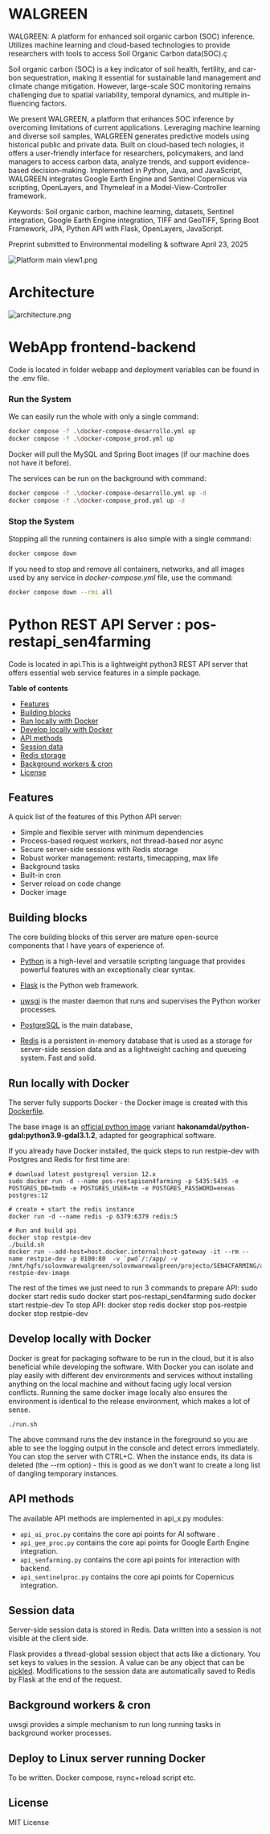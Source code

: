 WALGREEN
=============================================
WALGREEN: A platform for enhanced soil organic carbon (SOC) inference.  
Utilizes machine learning and cloud-based technologies to provide researchers with
tools to access Soil Organic Carbon data(SOC).ç

Soil organic carbon (SOC) is a key indicator of soil health, fertility, and car-
bon sequestration, making it essential for sustainable land management and
climate change mitigation. However, large-scale SOC monitoring remains
challenging due to spatial variability, temporal dynamics, and multiple in-
fluencing factors.

We present WALGREEN, a platform that enhances SOC inference by overcoming
limitations of current applications. Leveraging machine learning and diverse
soil samples, WALGREEN generates predictive models using historical public
and private data. Built on cloud-based tech nologies, it offers a user-friendly
interface for researchers, policymakers, and land managers to access carbon data,
analyze trends, and support evidence-based decision-making.
Implemented in Python, Java, and JavaScript, WALGREEN integrates Google Earth Engine
and Sentinel Copernicus via scripting, OpenLayers, and Thymeleaf in a Model-View-Controller
framework.

Keywords: Soil organic carbon, machine learning, datasets, Sentinel
integration, Google Earth Engine integration, TIFF and GeoTIFF, Spring
Boot Framework, JPA, Python API with Flask, OpenLayers, JavaScript.

Preprint submitted to Environmental modelling & software April 23, 2025

![Platform main view1.png](webapp%2Fsrc%2Fmain%2Fresources%2Fstatic%2Fimg%2FPlatform%20main%20view1.png)

Architecture
================================================
![architecture.png](webapp%2Fsrc%2Fmain%2Fresources%2Fstatic%2Fimg%2Farchitecture.png)

WebApp frontend-backend
================================================
Code is located in folder webapp and deployment variables can be found in the .env file.
### Run the System
We can easily run the whole with only a single command:
```bash
docker compose -f .\docker-compose-desarrollo.yml up
docker compose -f .\docker-compose_prod.yml up

```

Docker will pull the MySQL and Spring Boot images (if our machine does not have it before).

The services can be run on the background with command:
```bash
docker compose -f .\docker-compose-desarrollo.yml up -d
docker compose -f .\docker-compose_prod.yml up -d
```

### Stop the System
Stopping all the running containers is also simple with a single command:
```bash
docker compose down
```

If you need to stop and remove all containers, networks, and all images used by any service in <em>docker-compose.yml</em> file, use the command:
```bash
docker compose down --rmi all
```

Python REST API Server : pos-restapi_sen4farming
================================================
Code is located in api.This is a lightweight python3 REST API server that offers
essential web service features in a simple package.

**Table of contents**

* [Features](#features)
* [Building blocks](#building-blocks)
* [Run locally with Docker](#run-locally-with-docker)
* [Develop locally with Docker](#develop-locally-with-docker)
* [API methods](#api-methods)
* [Session data](#session-data)
* [Redis storage](#redis-storage)
* [Background workers & cron](#background-workers--cron)
* [License](#license)


Features
--------

A quick list of the features of this Python API server:

* Simple and flexible server with minimum dependencies
* Process-based request workers, not thread-based nor async
* Secure server-side sessions with Redis storage
* Robust worker management: restarts, timecapping, max life
* Background tasks
* Built-in cron
* Server reload on code change
* Docker image


Building blocks
---------------

The core building blocks of this server are mature open-source components that
I have years of experience of.

* [Python](http://python.org) is a high-level and versatile scripting language
  that provides powerful features with an exceptionally clear syntax.

* [Flask](http://flask.pocoo.org/) is the Python web framework.

* [uwsgi](https://uwsgi-docs.readthedocs.io/en/latest/) is the master daemon
  that runs and supervises the Python worker processes.

* [PostgreSQL](http://postgresql.org) is the main database,

* [Redis](https://redis.io/) is a persistent in-memory database that is used
  as a storage for server-side session data and as a lightweight caching and
  queueing system. Fast and solid.


Run locally with Docker
-----------------------
The server fully supports Docker - the Docker image is created with
this [Dockerfile](Dockerfile).

The base image is an [official python image](https://hub.docker.com/_/python)
variant **hakonamdal/python-gdal:python3.9-gdal3.1.2**, adapted for geographical software.

If you already have Docker installed, the quick steps to run restpie-dev with
Postgres and Redis for first time are:

    # download latest postgresql version 12.x
    sudo docker run -d --name pos-restapisen4farming -p 5435:5435 -e POSTGRES_DB=tmdb -e POSTGRES_USER=tm -e POSTGRES_PASSWORD=eneas postgres:12

    # create + start the redis instance
    docker run -d --name redis -p 6379:6379 redis:5

    # Run and build api
    docker stop restpie-dev
    ./build.sh
    docker run --add-host=host.docker.internal:host-gateway -it --rm --name restpie-dev -p 8100:80  -v `pwd`/:/app/ -v /mnt/hgfs/solovmwarewalgreen/solovmwarewalgreen/projecto/SEN4CFARMING/api/files/:/app/files/   restpie-dev-image

The rest of the times we just need to run 3 commands to prepare API:
sudo docker start redis
sudo docker start pos-restapi_sen4farming
sudo docker start restpie-dev
To stop API:
docker stop redis
docker stop pos-restpie
docker stop restpie-dev


Develop locally with Docker
---------------------------

Docker is great for packaging software to be run in the cloud, but it is also
beneficial while developing the software. With Docker you can isolate and play
easily with different dev environments and services without installing
anything on the local machine and without facing ugly local version conflicts.
Running the same docker image locally also ensures the environment is
identical to the release environment, which makes a lot of sense.

    ./run.sh

The above command runs the dev instance in the foreground so you are able to
see the logging output in the console and detect errors immediately. You can
stop the server with CTRL+C.  When the instance ends, its data is deleted (the
--rm option) - this is good as we don't want to create a long list of dangling
temporary instances.


API methods
-----------

The available API methods are implemented in api_x.py modules:

* `api_ai_proc.py` contains the core api points for AI software .
* `api_gee_proc.py` contains the core api points for Google Earth Engine integration.
* `api_senfarming.py` contains the core api points for interaction with backend.
* `api_sentinelproc.py` contains the core api points for Copernicus integration.


Session data
------------

Server-side session data is stored in Redis. Data written into a session is
not visible at the client side.

Flask provides a thread-global session object that acts like a dictionary. You
set keys to values in the session. A value can be any object that can be
[pickled](https://docs.python.org/3/library/pickle.html). Modifications to the
session data are automatically saved to Redis by Flask at the end of the
request.


Background workers & cron
-------------------------

uwsgi provides a simple mechanism to run long running tasks in background
worker processes.


Deploy to Linux server running Docker
-------------------------------------

To be written. Docker compose, rsync+reload script etc.


License
-------
MIT License

